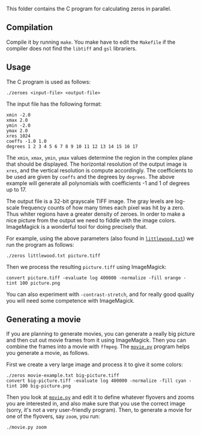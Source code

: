 This folder contains the C program for calculating zeros in parallel.

## Compilation

Compile it by running `make`. You make have to edit the `Makefile` if the compiler does not find the `libtiff` and `gsl` librariers.

## Usage

The C program is used as follows:

    ./zeroes <input-file> <output-file>

The input file has the following format:

```
xmin -2.0
xmax 2.0
ymin -2.0
ymax 2.0
xres 1024
coeffs -1.0 1.0
degrees 1 2 3 4 5 6 7 8 9 10 11 12 13 14 15 16 17
```

The `xmin`, `xmax`, `ymin`, `ymax` values determine the region in the complex plane that should be displayed.
The horizontal resolution of the output image is `xres`, and the vertical resolution is compute accordingly.
The coefficients to be used are given by `coeffs` and the degrees by `degrees`. The above example will generate all polynomials with coefficients -1 and 1 of degrees up to 17.

The output file is a 32-bit grayscale TIFF image. The gray levels are log-scale frequency counts of how many times each pixel was hit by a zero. Thus whiter regions have a greater density of zeroes. In order to make a nice picture from the output we need to fiddle with the image colors. ImageMagick is a wonderful tool for doing precisely that.

For example, using the above parameters (also found in [`littlewood.txt`](./littlewood.txt)) we run the program as follows:

    ./zeros littlewood.txt picture.tiff

Then we process the resulting `picture.tiff` using ImageMagick:

    convert picture.tiff -evaluate log 400000 -normalize -fill orange -tint 100 picture.png

You can also experiment with `-contrast-stretch`, and for really good quality you will need
some competence with ImageMagick.

## Generating a movie

If you are planning to generate movies, you can generate a really big picture and then cut
out movie frames from it using ImageMagick. Then you can combine the frames into a movie
with `ffmpeg`. The [`movie.py`](./movie.py) program helps you generate a movie, as follows.

First we create a very large image and process it to give it some colors:

    ./zeros movie-example.txt big-picture.tiff
    convert big-picture.tiff -evaluate log 400000 -normalize -fill cyan -tint 100 big-picture.png

Then you look at [`movie.py`](./movie.py) and edit it to define whatever flyovers and zooms you are interested in, and also make sure that you use the correct image (sorry, it's not a very user-friendly program). Then, to generate a movie for one of the flyovers, say `zoom`, you run:

    ./movie.py zoom
